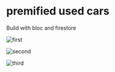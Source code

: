 # premified used cars

Build with bloc and firestore

![first](https://github.com/anushtp04/premified./assets/124342551/a8e08c4b-d724-4a90-b160-6b99023f6c72)

![second](https://github.com/anushtp04/premified./assets/124342551/d4043894-9af4-43c2-a09b-c5855a32ea9d)

![third](https://github.com/anushtp04/premified./assets/124342551/0ae34171-bf86-4874-978d-396a04e06c0c)

